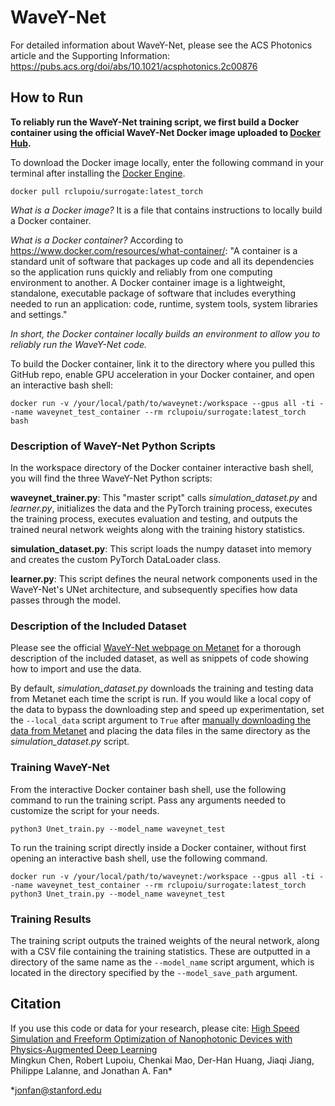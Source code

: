 # WaveY-Net

For detailed information about WaveY-Net, please see the ACS Photonics article and the Supporting Information:
https://pubs.acs.org/doi/abs/10.1021/acsphotonics.2c00876

## How to Run

**To reliably run the WaveY-Net training script, we first build a Docker container using the official WaveY-Net Docker image uploaded to [Docker Hub](https://hub.docker.com/r/rclupoiu/surrogate).**

To download the Docker image locally, enter the following command in your terminal after installing the [Docker Engine](https://docs.docker.com/engine/install/).
```
docker pull rclupoiu/surrogate:latest_torch
```

*What is a Docker image?* It is a file that contains instructions to locally build a Docker container.

*What is a Docker container?* According to https://www.docker.com/resources/what-container/:
"A container is a standard unit of software that packages up code and all its dependencies so the application runs quickly and reliably from one computing environment to another. A Docker container image is a lightweight, standalone, executable package of software that includes everything needed to run an application: code, runtime, system tools, system libraries and settings."

*In short, the Docker container locally builds an environment to allow you to reliably run the WaveY-Net code.*

To build the Docker container, link it to the directory where you pulled this GitHub repo, enable GPU acceleration in your Docker container, and open an interactive bash shell:
```
docker run -v /your/local/path/to/waveynet:/workspace --gpus all -ti --name waveynet_test_container --rm rclupoiu/surrogate:latest_torch bash
```

### Description of WaveY-Net Python Scripts

In the workspace directory of the Docker container interactive bash shell, you will find the three WaveY-Net Python scripts:

**waveynet_trainer.py**: This "master script" calls *simulation_dataset.py* and *learner.py*, initializes the data and the PyTorch training process, executes the training process, executes evaluation and testing, and outputs the trained neural network weights along with the training history statistics.

**simulation_dataset.py**: This script loads the numpy dataset into memory and creates the custom PyTorch DataLoader class.

**learner.py**: This script defines the neural network components used in the WaveY-Net's UNet architecture, and subsequently specifies how data passes through the model.

### Description of the Included Dataset

Please see the official [WaveY-Net webpage on Metanet](http://metanet.stanford.edu/search/waveynet-study/) for a thorough description of the included dataset, as well as snippets of code showing how to import and use the data.

By default, *simulation_dataset.py* downloads the training and testing data from Metanet each time the script is run. If you would like a local copy of the data to bypass the downloading step and speed up experimentation, set the `--local_data` script argument to `True` after [manually downloading the data from Metanet](http://metanet.stanford.edu/search/waveynet-study/) and placing the data files in the same directory as the *simulation_dataset.py* script.

### Training WaveY-Net

From the interactive Docker container bash shell, use the following command to run the training script. Pass any arguments needed to customize the script for your needs.
```
python3 Unet_train.py --model_name waveynet_test
```

To run the training script directly inside a Docker container, without first opening an interactive bash shell, use the following command.
```
docker run -v /your/local/path/to/waveynet:/workspace --gpus all -ti --name waveynet_test_container --rm rclupoiu/surrogate:latest_torch python3 Unet_train.py --model_name waveynet_test
```

### Training Results

The training script outputs the trained weights of the neural network, along with a CSV file containing the training statistics. These are outputted in a directory of the same name as the `--model_name` script argument, which is located in the directory specified by the `--model_save_path` argument.

## Citation
If you use this code or data for your research, please cite:
[High Speed Simulation and Freeform Optimization of Nanophotonic Devices with Physics-Augmented Deep Learning<br>](https://pubs.acs.org/doi/abs/10.1021/acsphotonics.2c00876)
Mingkun Chen, Robert Lupoiu, Chenkai Mao, Der-Han Huang, Jiaqi Jiang, Philippe Lalanne, and Jonathan A. Fan*

*jonfan@stanford.edu
